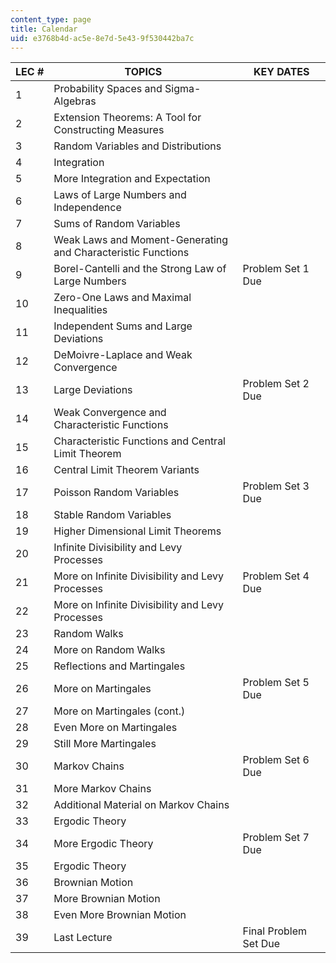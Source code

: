 ```yaml
---
content_type: page
title: Calendar
uid: e3768b4d-ac5e-8e7d-5e43-9f530442ba7c
---
```


| LEC # | TOPICS | KEY DATES |
| --- | --- | --- |
| 1 | Probability Spaces and Sigma-Algebras | &nbsp; |
| 2 | Extension Theorems: A Tool for Constructing Measures | &nbsp; |
| 3 | Random Variables and Distributions | &nbsp; |
| 4 | Integration | &nbsp; |
| 5 | More Integration and Expectation | &nbsp; |
| 6 | Laws of Large Numbers and Independence | &nbsp; |
| 7 | Sums of Random Variables | &nbsp; |
| 8 | Weak Laws and Moment-Generating and Characteristic Functions | &nbsp; |
| 9 | Borel-Cantelli and the Strong Law of Large Numbers | Problem Set 1 Due |
| 10 | Zero-One Laws and Maximal Inequalities | &nbsp; |
| 11 | Independent Sums and Large Deviations | &nbsp; |
| 12 | DeMoivre-Laplace and Weak Convergence | &nbsp; |
| 13 | Large Deviations | Problem Set 2 Due |
| 14 | Weak Convergence and Characteristic Functions | &nbsp; |
| 15 | Characteristic Functions and Central Limit Theorem | &nbsp; |
| 16 | Central Limit Theorem Variants | &nbsp; |
| 17 | Poisson Random Variables | Problem Set 3 Due |
| 18 | Stable Random Variables | &nbsp; |
| 19 | Higher Dimensional Limit Theorems | &nbsp; |
| 20 | Infinite Divisibility and Levy Processes | &nbsp; |
| 21 | More on Infinite Divisibility and Levy Processes  | Problem Set 4 Due |
| 22 | More on Infinite Divisibility and Levy Processes﻿ | &nbsp; |
| 23 | Random Walks | &nbsp; |
| 24 | More on Random Walks | &nbsp; |
| 25 | Reflections and Martingales | &nbsp; |
| 26 | More on Martingales | Problem Set 5 Due |
| 27 | More on Martingales (cont.) | &nbsp; |
| 28 | Even More on Martingales | &nbsp; |
| 29 | Still More Martingales | &nbsp; |
| 30 | Markov Chains | Problem Set 6 Due |
| 31 | More Markov Chains | &nbsp; |
| 32 | Additional Material on Markov Chains | &nbsp; |
| 33 | Ergodic Theory | &nbsp; |
| 34 | More Ergodic Theory | Problem Set 7 Due |
| 35 | Ergodic Theory | &nbsp; |
| 36 | Brownian Motion | &nbsp; |
| 37 | More Brownian Motion | &nbsp; |
| 38 | Even More Brownian Motion | &nbsp; |
| 39 | Last Lecture | Final Problem Set Due